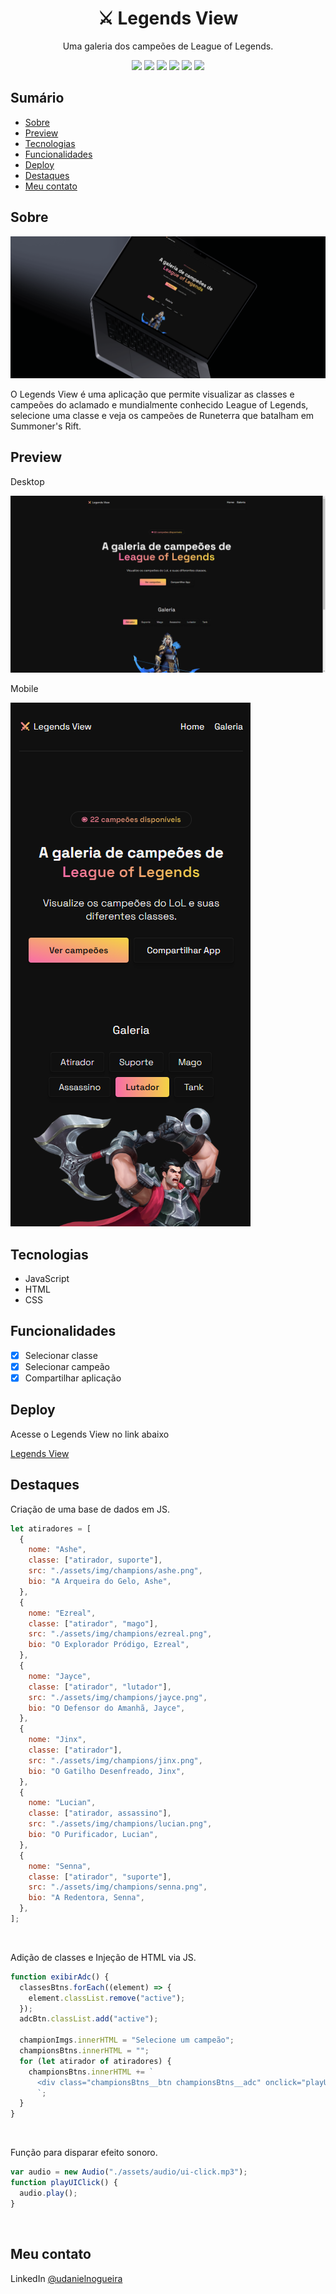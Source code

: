 <div align="center">
  <h1>⚔️ Legends View</h1>
  <p>Uma galeria dos campeões de League of Legends.</p>
  <img src="https://img.shields.io/github/languages/count/udanielnogueira/legends-view">
  <img src="https://img.shields.io/github/languages/top/udanielnogueira/legends-view">
  <img src="https://img.shields.io/github/languages/code-size/udanielnogueira/legends-view">
  <img src="https://img.shields.io/github/last-commit/udanielnogueira/legends-view">
  <img src="https://img.shields.io/github/deployments/udanielnogueira/legends-view/github-pages">
  <img src="https://img.shields.io/badge/responsive-yes-ff69b4">
</div>

## Sumário

- [Sobre](#about)
- [Preview](#preview)
- [Tecnologias](#built-with)
- [Funcionalidades](#key-features)
- [Deploy](#deploy)
- [Destaques](#highlights)
- [Meu contato](#contact)

<h2 id="about">Sobre</h2>

<img src="./assets/img/desktop-mockup.png">

O Legends View é uma aplicação que permite visualizar as classes e campeões do aclamado e mundialmente conhecido League of Legends, selecione uma classe e veja os campeões de Runeterra que batalham em Summoner's Rift.

<h2 id="preview">Preview</h2>

Desktop

![Desktop Preview](./assets/img/desktop.png "Desktop Preview")

Mobile

<img src="./assets/img/mobile.png">

<h2 id="built-with">Tecnologias</h2>

- JavaScript
- HTML
- CSS

<h2 id="key-features">Funcionalidades</h2>

- [x] Selecionar classe
- [x] Selecionar campeão
- [x] Compartilhar aplicação

<h2 id="deploy">Deploy</h2>

Acesse o Legends View no link abaixo

[Legends View](https://udanielnogueira.github.io/legends-view/)

<h2 id="highlights">Destaques</h2>

Criação de uma base de dados em JS.

```js
let atiradores = [
  {
    nome: "Ashe",
    classe: ["atirador, suporte"],
    src: "./assets/img/champions/ashe.png",
    bio: "A Arqueira do Gelo, Ashe",
  },
  {
    nome: "Ezreal",
    classe: ["atirador", "mago"],
    src: "./assets/img/champions/ezreal.png",
    bio: "O Explorador Pródigo, Ezreal",
  },
  {
    nome: "Jayce",
    classe: ["atirador", "lutador"],
    src: "./assets/img/champions/jayce.png",
    bio: "O Defensor do Amanhã, Jayce",
  },
  {
    nome: "Jinx",
    classe: ["atirador"],
    src: "./assets/img/champions/jinx.png",
    bio: "O Gatilho Desenfreado, Jinx",
  },
  {
    nome: "Lucian",
    classe: ["atirador, assassino"],
    src: "./assets/img/champions/lucian.png",
    bio: "O Purificador, Lucian",
  },
  {
    nome: "Senna",
    classe: ["atirador", "suporte"],
    src: "./assets/img/champions/senna.png",
    bio: "A Redentora, Senna",
  },
];
```

<br>

Adição de classes e Injeção de HTML via JS.

```js
function exibirAdc() {
  classesBtns.forEach((element) => {
    element.classList.remove("active");
  });
  adcBtn.classList.add("active");

  championImgs.innerHTML = "Selecione um campeão";
  championsBtns.innerHTML = "";
  for (let atirador of atiradores) {
    championsBtns.innerHTML += `
      <div class="championsBtns__btn championsBtns__adc" onclick="playUIClick(), exibirAdcImg(this)">${atirador.nome}</div>
      `;
  }
}
```

<br>

Função para disparar efeito sonoro.

```js
var audio = new Audio("./assets/audio/ui-click.mp3");
function playUIClick() {
  audio.play();
}
```

<br>

<h2 id="contact">Meu contato</h2>

LinkedIn [@udanielnogueira](https://www.linkedin.com/in/udanielnogueira/)
